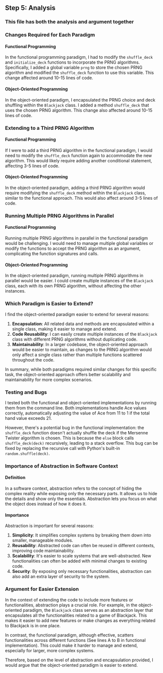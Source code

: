 ## Step 5: Analysis

### This file has both the analysis and argument together

### Changes Required for Each Paradigm

#### Functional Programming

In the functional programming paradigm, I had to modify the `shuffle_deck` and `initialize_deck` functions to incorporate the PRNG algorithms. Specifically, I added a global variable `prng` to store the chosen PRNG algorithm and modified the `shuffle_deck` function to use this variable. This change affected around 10-15 lines of code.

#### Object-Oriented Programming

In the object-oriented paradigm, I encapsulated the PRNG choice and deck shuffling within the `Blackjack` class. I added a method `shuffle_deck` that uses the chosen PRNG algorithm. This change also affected around 10-15 lines of code.

### Extending to a Third PRNG Algorithm

#### Functional Programming

If I were to add a third PRNG algorithm in the functional paradigm, I would need to modify the `shuffle_deck` function again to accommodate the new algorithm. This would likely require adding another conditional statement, affecting 3-5 lines of code.

#### Object-Oriented Programming

In the object-oriented paradigm, adding a third PRNG algorithm would require modifying the `shuffle_deck` method within the `Blackjack` class, similar to the functional approach. This would also affect around 3-5 lines of code.

### Running Multiple PRNG Algorithms in Parallel

#### Functional Programming

Running multiple PRNG algorithms in parallel in the functional paradigm would be challenging. I would need to manage multiple global variables or modify the functions to accept the PRNG algorithm as an argument, complicating the function signatures and calls.

#### Object-Oriented Programming

In the object-oriented paradigm, running multiple PRNG algorithms in parallel would be easier. I could create multiple instances of the `Blackjack` class, each with its own PRNG algorithm, without affecting the other instances.

### Which Paradigm is Easier to Extend?

I find the object-oriented paradigm easier to extend for several reasons:

1. **Encapsulation**: All related data and methods are encapsulated within a single class, making it easier to manage and extend.
2. **Code Reusability**: I can easily create multiple instances of the `Blackjack` class with different PRNG algorithms without duplicating code.
3. **Maintainability**: In a larger codebase, the object-oriented approach would be easier to maintain, as changes to the PRNG algorithm would only affect a single class rather than multiple functions scattered throughout the code.

In summary, while both paradigms required similar changes for this specific task, the object-oriented approach offers better scalability and maintainability for more complex scenarios.

### Testing and Bugs

I tested both the functional and object-oriented implementations by running them from the command line. Both implementations handle Ace values correctly, automatically adjusting the value of Ace from 11 to 1 if the total hand value exceeds 21.

However, there's a potential bug in the functional implementation: the `shuffle_deck` function doesn't actually shuffle the deck if the Mersenne Twister algorithm is chosen. This is because the `else` block calls `shuffle_deck(deck)` recursively, leading to a stack overflow. This bug can be fixed by replacing the recursive call with Python's built-in `random.shuffle(deck)`.

### Importance of Abstraction in Software Context

#### Definition

In a software context, abstraction refers to the concept of hiding the complex reality while exposing only the necessary parts. It allows us to hide the details and show only the essentials. Abstraction lets you focus on what the object does instead of how it does it.

#### Importance

Abstraction is important for several reasons:

1. **Simplicity**: It simplifies complex systems by breaking them down into smaller, manageable modules.
2. **Reusability**: Abstracted code can often be reused in different contexts, improving code maintainability.
3. **Scalability**: It's easier to scale systems that are well-abstracted. New functionalities can often be added with minimal changes to existing code.
4. **Security**: By exposing only necessary functionalities, abstraction can also add an extra layer of security to the system.

### Argument for Easier Extension

In the context of extending the code to include more features or functionalities, abstraction plays a crucial role. For example, in the object-oriented paradigm, the `Blackjack` class serves as an abstraction layer that encapsulates all the functionalities related to a game of Blackjack. This makes it easier to add new features or make changes as everything related to Blackjack is in one place.

In contrast, the functional paradigm, although effective, scatters functionalities across different functions (See lines A to B in functional implementation). This could make it harder to manage and extend, especially for larger, more complex systems.

Therefore, based on the level of abstraction and encapsulation provided, I would argue that the object-oriented paradigm is easier to extend.
